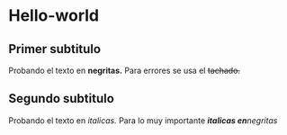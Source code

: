 # Hello-world
## Primer subtitulo
Probando el texto en **negritas.** Para errores se usa el ~~tachado.~~
## Segundo subtitulo
Probando el texto en _italicas._ Para lo muy importante _**italicas en**negritas_
